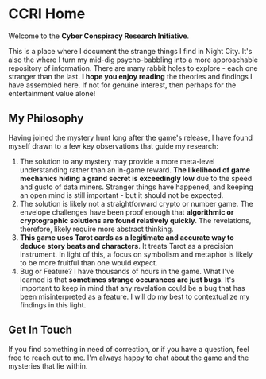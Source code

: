 # CCRI Home

Welcome to the **Cyber Conspiracy Research Initiative**.

This is a place where I document the strange things I find in Night City. It's
also the where I turn my mid-dig psycho-babbling into a more approachable
repository of information. There are many rabbit holes to explore - each one
stranger than the last. **I hope you enjoy reading** the theories and findings I
have assembled here. If not for genuine interest, then perhaps for the
entertainment value alone!

## My Philosophy

Having joined the mystery hunt long after the game's release, I have found
myself drawn to a few key observations that guide my research:

1. The solution to any mystery may provide a more meta-level understanding
   rather than an in-game reward. **The likelihood of game mechanics hiding a
   grand secret is exceedingly low** due to the speed and gusto of data miners.
   Stranger things have happened, and keeping an open mind is still important -
   but it should not be expected.
2. The solution is likely not a straightforward crypto or number game. The
   envelope challenges have been proof enough that **algorithmic or cryptographic
   solutions are found relatively quickly**. The revelations, therefore, likely
   require more abstract thinking.
3. **This game uses Tarot cards as a legitimate and accurate way to deduce story
   beats and characters**. It treats Tarot as a precision instrument. In light
   of this, a focus on symbolism and metaphor is likely to be more fruitful than
   one would expect.
4. Bug or Feature? I have thousands of hours in the game. What I've learned is
   that **sometimes strange occurances are just bugs**. It's important to keep
   in mind that any revelation could be a bug that has been misinterpreted as a
   feature. I will do my best to contextualize my findings in this light.

## Get In Touch

If you find something in need of correction, or if you have a question, feel
free to reach out to me. I'm always happy to chat about the game and the
mysteries that lie within.
